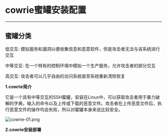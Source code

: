 # cowrie蜜罐安装配置

------

## 蜜罐分类

低交互: 模拟服务和漏洞以便收集信息和恶意软件，但是攻击者无法与该系统进行交互

中等交互: 在一个特有的控制环境中模拟一个生产服务，允许攻击者的部分交互

高交互: 攻击者可以几乎自由的访问系统直至系统重新清除恢复


**1.cowrie简介**

它是一个具有中等交互的SSH蜜罐，安装在Linux中，可以获取攻击者用于暴力破解的字典，输入的命令以及上传或下载的恶意文件。攻击者在上传恶意文件后，执行恶意文件的操作均会失败，所以对蜜罐本身来说比较安全。

![cowrie-01.png](https://aaron-13.github.io/images/cowrie-01.png)


**2.cowrie安装部署**

